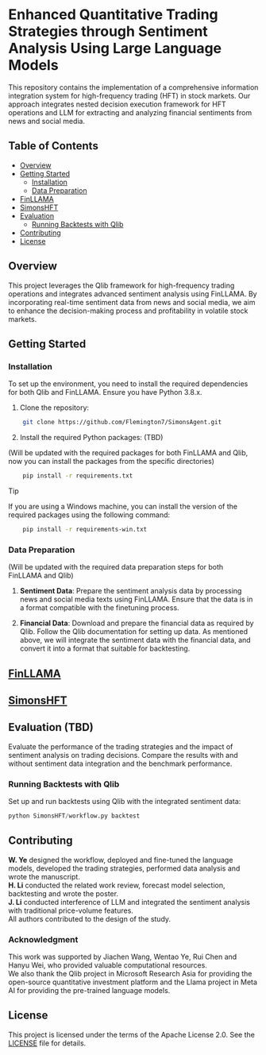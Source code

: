 # Enhanced Quantitative Trading Strategies through Sentiment Analysis Using Large Language Models

This repository contains the implementation of a comprehensive information integration system for high-frequency trading (HFT) in stock markets. Our approach integrates nested decision execution framework for HFT operations and LLM for extracting and analyzing financial sentiments from news and social media.

## Table of Contents

- [Overview](#overview)
- [Getting Started](#getting-started)
  - [Installation](#installation)
  - [Data Preparation](#data-preparation)
- [FinLLAMA](#finetuning-finllama)
- [SimonsHFT](#simonshft)
- [Evaluation](#evaluation-tbd)
  - [Running Backtests with Qlib](#running-backtests-with-qlib)
- [Contributing](#contributing)
- [License](#license)

## Overview

This project leverages the Qlib framework for high-frequency trading operations and integrates advanced sentiment analysis using FinLLAMA. By incorporating real-time sentiment data from news and social media, we aim to enhance the decision-making process and profitability in volatile stock markets.

## Getting Started

### Installation

To set up the environment, you need to install the required dependencies for both Qlib and FinLLAMA. Ensure you have Python 3.8.x.

1. Clone the repository:

```bash
    git clone https://github.com/Flemington7/SimonsAgent.git
```

2. Install the required Python packages: (TBD)

(Will be updated with the required packages for both FinLLAMA and Qlib, now you can install the packages from the specific directories)

```bash
    pip install -r requirements.txt
```
> [!TIP]
>If you are using a Windows machine, you can install the version of the required packages using the following command:

  ```bash
      pip install -r requirements-win.txt
  ```

### Data Preparation

(Will be updated with the required data preparation steps for both FinLLAMA and Qlib)

1. **Sentiment Data**: Prepare the sentiment analysis data by processing news and social media texts using FinLLAMA. Ensure that the data is in a format compatible with the finetuning process.

2. **Financial Data**: Download and prepare the financial data as required by Qlib. Follow the Qlib documentation for setting up data. As mentioned above, we will integrate the sentiment data with the financial data, and convert it into a format that suitable for backtesting.

## [FinLLAMA](FinLLAMA/README.md)

## [SimonsHFT](SimonsHFT/README.md)

## Evaluation (TBD)

Evaluate the performance of the trading strategies and the impact of sentiment analysis on trading decisions. Compare the results with and without sentiment data integration and the benchmark performance.

### Running Backtests with Qlib

Set up and run backtests using Qlib with the integrated sentiment data:

```python
python SimonsHFT/workflow.py backtest
```

## Contributing

**W. Ye** designed the workflow, deployed and fine-tuned the language models, developed the trading strategies, performed data analysis and wrote the manuscript.  
**H. Li** conducted the related work review, forecast model selection, backtesting and wrote the poster.  
**J. Li** conducted interference of LLM and integrated the sentiment analysis with traditional price-volume features.  
All authors contributed to the design of the study.

### Acknowledgment

This work was supported by Jiachen Wang, Wentao Ye, Rui Chen and Hanyu Wei, who provided valuable computational resources.  
We also thank the Qlib project in Microsoft Research Asia for providing the open-source quantitative investment platform and the Llama project in Meta AI for providing the pre-trained language models.

## License

This project is licensed under the terms of the Apache License 2.0. See the [LICENSE](LICENSE) file for details.
